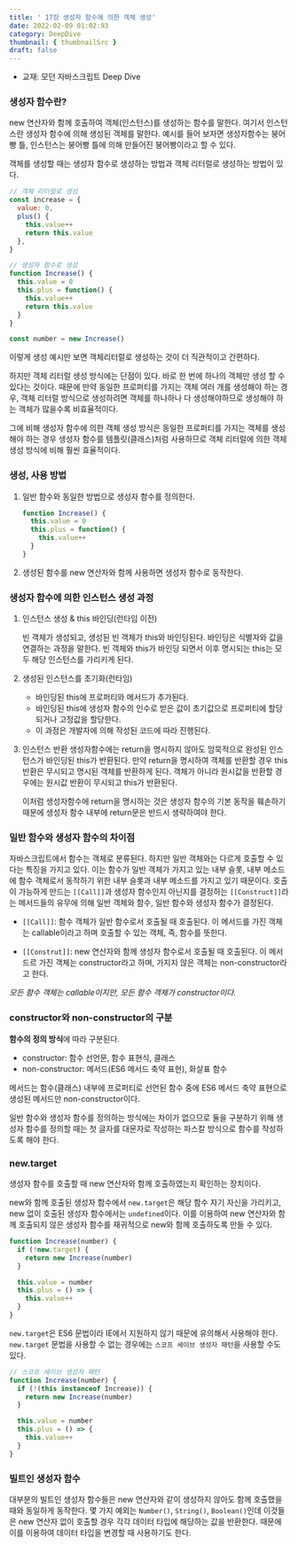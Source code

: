 ```yaml
---
title: ' 17장 생성자 함수에 의한 객체 생성'
date: 2022-02-09 01:02:93
category: DeepDive
thumbnail: { thumbnailSrc }
draft: false
---
```


- 교재: 모던 자바스크립트 Deep Dive

### 생성자 함수란?

new 연산자와 함께 호출하여 객체(인스턴스)를 생성하는 함수를 말한다. 여기서 인스턴스란 생성자 함수에 의해 생성된 객체를 말한다. 예시를 들어 보자면 생성자함수는 붕어빵 틀, 인스턴스는 붕어빵 틀에 의해 만들어진 붕어빵이라고 할 수 있다.

객체를 생성할 때는 생성자 함수로 생성하는 방법과 객체 리터럴로 생성하는 방법이 있다.

```js
// 객체 리터럴로 생성
const increase = {
  value: 0,
  plus() {
    this.value++
    return this.value
  },
}

// 생성자 함수로 생성
function Increase() {
  this.value = 0
  this.plus = function() {
    this.value++
    return this.value
  }
}

const number = new Increase()
```

이렇게 생성 예시만 보면 객체리터럴로 생성하는 것이 더 직관적이고 간편하다.

하지만 객체 리터럴 생성 방식에는 단점이 있다. 바로 한 번에 하나의 객체만 생성 할 수 있다는 것이다. 때문에 만약 동일한 프로퍼티를 가지는 객체 여러 개를 생성해야 하는 경우, 객체 리터럴 방식으로 생성하려면 객체를 하나하나 다 생성해야하므로 생성해야 하는 객체가 많을수록 비효율적이다.

그에 비해 생성자 함수에 의한 객체 생성 방식은 동일한 프로퍼티를 가지는 객체를 생성해야 하는 경우 생성자 함수를 템플릿(클래스)처럼 사용하므로 객체 리터럴에 의한 객체 생성 방식에 비해 훨씬 효율적이다.

### 생성, 사용 방법

1. 일반 함수와 동일한 방법으로 생성자 함수를 정의한다.

   ```js
   function Increase() {
     this.value = 0
     this.plus = function() {
       this.value++
     }
   }
   ```

2. 생성된 함수를 new 연산자와 함께 사용하면 생성자 함수로 동작한다.

### 생성자 함수에 의한 인스턴스 생성 과정

1. 인스턴스 생성 & this 바인딩(런타임 이전)

   빈 객체가 생성되고, 생성된 빈 객체가 this와 바인딩된다.
   바인딩은 식별자와 값을 연결하는 과정을 말한다. 빈 객체와 this가 바인딩 되면서 이후 명시되는 this는 모두 해당 인스턴스를 가리키게 된다.

2. 생성된 인스턴스를 초기화(런타임)

   - 바인딩된 this에 프로퍼티와 메서드가 추가된다.
   - 바인딩된 this에 생성자 함수의 인수로 받은 값이 초기값으로 프로퍼티에 할당되거나 고정값을 할당한다.
   - 이 과정은 개발자에 의해 작성된 코드에 따라 진행된다.

3. 인스턴스 반환
   생성자함수에는 return을 명시하지 않아도 암묵적으로 완성된 인스턴스가 바인딩된 this가 반환된다. 만약 return을 명시하여 객체를 반환할 경우 this 반환은 무시되고 명시된 객체를 반환하게 된다. 객체가 아니라 원시값을 반환할 경우에는 원시값 반환이 무시되고 this가 반환된다.

   이처럼 생성자함수에 return을 명시하는 것은 생성자 함수의 기본 동작을 훼손하기 때문에 생성자 함수 내부에 return문은 반드시 생략하여야 한다.

### 일반 함수와 생성자 함수의 차이점

자바스크립트에서 함수는 객체로 분류된다. 하지만 일반 객체와는 다르게 호출할 수 있다는 특징을 가지고 있다. 이는 함수가 일반 객체가 가지고 있는 내부 슬롯, 내부 메소드에 함수 객체로서 동작하기 위한 내부 슬롯과 내부 메소드를 가지고 있기 때문이다. 호출이 가능하게 만드는 `[[Call]]`과 생성자 함수인지 아닌지를 결정하는 `[[Construct]]`라는 메서드들의 유무에 의해 일반 객체와 함수, 일반 함수와 생성자 함수가 결정된다.

- `[[Call]]`: 함수 객체가 일반 함수로서 호출될 때 호출된다. 이 메서드를 가진 객체는 callable이라고 하며 호출할 수 있는 객체, 즉, 함수를 뜻한다.

- `[[Construt]]`: new 연산자와 함께 생성자 함수로서 호출될 때 호출된다. 이 메서드르 가진 객체는 constructor라고 하며, 가지지 않은 객체는 non-constructor라고 한다.

_모든 함수 객체는 callable이지만, 모든 함수 객체가 constructor이다._

### constructor와 non-constructor의 구분

**함수의 정의 방식**에 따라 구분된다.

- constructor: 함수 선언문, 함수 표현식, 클래스
- non-constructor: 메서드(ES6 메서드 축약 표현), 화살표 함수

메서드는 함수(클래스) 내부에 프로퍼티로 선언된 함수 중에 ES6 메서드 축약 표현으로 생성된 메서드만 non-constructor이다.

일반 함수와 생성자 함수를 정의하는 방식에는 차이가 없으므로 둘을 구분하기 위해 생성자 함수를 정의할 때는 첫 글자를 대문자로 작성하는 파스칼 방식으로 함수를 작성하도록 해야 한다.

### new.target

생성자 함수를 호출할 때 new 연산자와 함께 호출하였는지 확인하는 장치이다.

new와 함께 호출된 생성자 함수에서 `new.target`은 해당 함수 자기 자신을 가리키고, new 없이 호출된 생성자 함수에서는 `undefined`이다. 이를 이용하여 new 연산자와 함께 호출되지 않은 생성자 함수를 재귀적으로 new와 함께 호출하도록 만들 수 있다.

```js
function Increase(number) {
  if (!new.target) {
    return new Increase(number)
  }

  this.value = number
  this.plus = () => {
    this.value++
  }
}
```

`new.target`은 ES6 문법이라 IE에서 지원하지 않기 때문에 유의해서 사용해야 한다. `new.target` 문법을 사용할 수 없는 경우에는 `스코프 세이브 생성자 패턴`을 사용할 수도 있다.

```js
// 스코프 세이브 생성자 패턴
function Increase(number) {
  if (!(this instanceof Increase)) {
    return new Increase(number)
  }

  this.value = number
  this.plus = () => {
    this.value++
  }
}
```

### 빌트인 생성자 함수

대부분의 빌트인 생성자 함수들은 new 연산자와 같이 생성하지 않아도 함께 호출했을 때와 동일하게 동작한다. 몇 가지 예외는 `Number()`, `String()`, `Boolean()`인데 이것들은 new 연산자 없이 호출할 경우 각각 데이터 타입에 해당하는 값을 반환한다. 때문에 이를 이용하여 데이터 타입을 변경할 때 사용하기도 한다.
